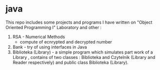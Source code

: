 # java

This repo includes some projects and programs I have written on "Object Oriented Programming I" Laboratory and other :

1. RSA - Numerical Methods 
   - compute of ecnrypted and decrypted number
2. Bank - try of using interfaces in Java
3. Biblioteka (Library) - a simple program which simulates part work of a Library , contains of two classes : Biblioteka and Czytelnik (Library and Reader respectively) and public class Biblioteka (Library).
